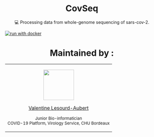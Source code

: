 <h1 id="CovSeq" align="center">
CovSeq 
</h1>

<p id="CovSeq" align="center">
💻 Processing data from whole-genome sequencing of sars-cov-2. 
</p>

[![run with docker](https://img.shields.io/badge/run%20with-docker-0db7ed?labelColor=000000&logo=docker)](https://www.docker.com/)

<h1 id="maintenedby" align="center">
Maintained by :
</h1>

<table align="center">
  <tr>
  <td align="center">
<p align="center">
  <p align="center">
    <a href="https://github.com/valentinelsra"> 
      <img src="https://avatars.githubusercontent.com/valentinelsra" width="100px;" alt=""/>
    </a> 
  </p>
  <p align="center">
    <p align="center">
      <a href="https://github.com/valentinelsra">
      Valentine Lesourd-Aubert
      </a>
    </p>
    <p align="center">
      <small>Junior Bio-informatician</small></br>
      <small>COVID-19 Platform, Virology Service, CHU Bordeaux</small></br>
    </p>
  </p>
  </td>
  </tr>
</table>
